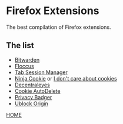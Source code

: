 # Firefox Extensions
The best compilation of Firefox extensions.

## The list
* [Bitwarden](https://addons.mozilla.org/en-US/firefox/addon/bitwarden-password-manager)
* [Floccus](https://addons.mozilla.org/en-US/firefox/addon/floccus/)
* [Tab Session Manager](https://addons.mozilla.org/en-US/firefox/addon/tab-session-manager/)
* [Ninja Cookie](https://addons.mozilla.org/en-US/firefox/addon/ninja-cookie/) or [I don't care about cookies](https://addons.mozilla.org/en-US/firefox/addon/i-dont-care-about-cookies/)
* [Decentraleyes](https://addons.mozilla.org/en-US/firefox/addon/decentraleyes/)
* [Cookie AutoDelete](https://addons.mozilla.org/en-US/firefox/addon/cookie-autodelete/)
* [Privacy Badger](https://addons.mozilla.org/en-US/firefox/addon/privacy-badger17/)
* [Ublock Origin](https://addons.mozilla.org/en-US/firefox/addon/ublock-origin/)

[HOME](../README.md)